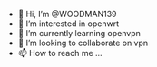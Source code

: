 - 👋 Hi, I’m @WOODMAN139
- 👀 I’m interested in openwrt
- 🌱 I’m currently learning openvpn
- 💞️ I’m looking to collaborate on vpn
- 📫 How to reach me ...

<!---
WOODMAN139/WOODMAN139 is a ✨ special ✨ repository because its `README.md` (this file) appears on your GitHub profile.
You can click the Preview link to take a look at your changes.
--->
